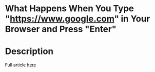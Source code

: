 # What Happens When You Type **"https://www.google.com"** in Your Browser and Press "Enter"
# Description
Full article [here](https://www.linkedin.com/pulse/what-happens-when-you-type-httpswwwgooglecom-your-browser-basheer-j8jfe)
